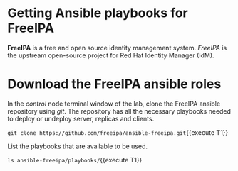 # Getting Ansible playbooks for FreeIPA

**FreeIPA** is a free and open source identity management system. *FreeIPA* is the upstream open-source project for Red Hat Identity Manager (IdM).

# Download the FreeIPA ansible roles

In the *control* node terminal window of the lab, clone the FreeIPA ansible repository using *git*. The repository has all the necessary playbooks needed to deploy or undeploy server, replicas and clients.

`git clone https://github.com/freeipa/ansible-freeipa.git`{{execute T1}}

List the playbooks that are available to be used. 

`ls ansible-freeipa/playbooks/`{{execute T1}}

